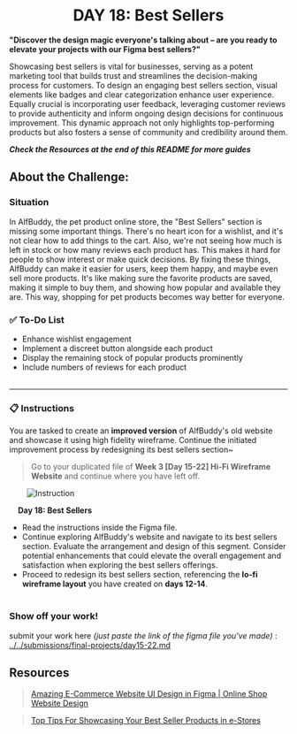 **<h1 align="center"> DAY 18: Best Sellers </h1>**
**"Discover the design magic everyone's talking about – are you ready to elevate your projects with our Figma best sellers?"**

Showcasing best sellers is vital for businesses, serving as a potent marketing tool that builds trust and streamlines the decision-making process for customers. To design an engaging best sellers section, visual elements like badges and clear categorization enhance user experience. Equally crucial is incorporating user feedback, leveraging customer reviews to provide authenticity and inform ongoing design decisions for continuous improvement. This dynamic approach not only highlights top-performing products but also fosters a sense of community and credibility around them.

_**Check the Resources at the end of this README for more guides**_

## **About the Challenge:**

**<h3>Situation</h3>**

In AlfBuddy, the pet product online store, the "Best Sellers" section is missing some important things. There's no heart icon for a wishlist, and it's not clear how to add things to the cart. Also, we're not seeing how much is left in stock or how many reviews each product has. This makes it hard for people to show interest or make quick decisions. By fixing these things, AlfBuddy can make it easier for users, keep them happy, and maybe even sell more products. It's like making sure the favorite products are saved, making it simple to buy them, and showing how popular and available they are. This way, shopping for pet products becomes way better for everyone.

### ✅ To-Do List

-   Enhance wishlist engagement
-   Implement a discreet button alongside each product
-   Display the remaining stock of popular products prominently
-   Include numbers of reviews for each product
<br><br>
<hr>

**<h3> 📋 Instructions</h3>**

You are tasked to create an **improved version** of AlfBuddy's old website and showcase it using high fidelity wireframe. Continue the initiated improvement process by redesigning its best sellers section~

> Go to your duplicated file of **Week 3 [Day 15-22] Hi-Fi Wireframe Website** and continue where you have left off.

&nbsp;&nbsp;&nbsp;&nbsp;&nbsp;&nbsp;&nbsp;&nbsp;<img src="https://github.com/xialuna/AWSCC-CodeQuest-UI-UX/assets/115876263/1b1644b6-25bb-4edb-a00f-cc13a5d63955" alt="Instruction"/>
<br/>

&nbsp;&nbsp;&nbsp;&nbsp;**Day 18: Best Sellers**<br/>

-   Read the instructions inside the Figma file.
-   Continue exploring AlfBuddy's website and navigate to its best sellers section. Evaluate the arrangement and design of this segment. Consider potential enhancements that could elevate the overall engagement and satisfaction when exploring the best sellers offerings.
-   Proceed to redesign its best sellers section, referencing the **lo-fi wireframe layout** you have created on **days 12-14**.
    <br><br>

**<h3>Show off your work!</h3>**

submit your work here _(just paste the link of the figma file you've made)_ : <a href ="../../submissions/final-projects/day15-22.md" target="_blank">../../submissions/final-projects/day15-22.md</a>

## Resources

> <a href="https://youtu.be/x-0wm2AFri0" target="_blank">Amazing E-Commerce Website UI Design in Figma | Online Shop Website Design </a>

> <a href="https://webdesigner.news.blog/2019/05/28/tips-for-showcasing-best-seller-products/" target="_blank">Top Tips For Showcasing Your Best Seller Products in e-Stores</a>
